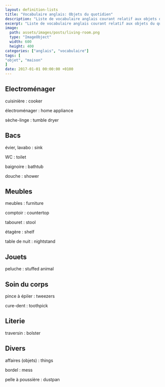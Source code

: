 ```yaml
---
layout: definition-lists
title: "Vocabulaire anglais: Objets du quotidien"
description: "Liste de vocabulaire anglais courant relatif aux objets du quotidien."
excerpt: "Liste de vocabulaire anglais courant relatif aux objets du quotidien."
image:
  path: assets/images/posts/living-room.png
  type: "ImageObject"
  width: 600
  height: 400
categories: ["anglais", "vocabulaire"]
tags: [
"objet", "maison"
]
date: 2017-01-01 00:00:00 +0100
---
```


## Electroménager

cuisinière
: cooker

électroménager
: home appliance

sèche-linge
: tumble dryer


## Bacs

évier, lavabo
: sink

WC
: toilet

baignoire
: bathtub

douche
: shower


## Meubles

meubles
: furniture

comptoir
: countertop

tabouret
: stool

étagère
: shelf

table de nuit
: nightstand


## Jouets

peluche
:	stuffed animal


## Soin du corps

pince à épiler
: tweezers

cure-dent
:	toothpick


## Literie

traversin
: bolster


## Divers

affaires (objets)
: things

bordel
: mess

pelle à poussière
: dustpan
